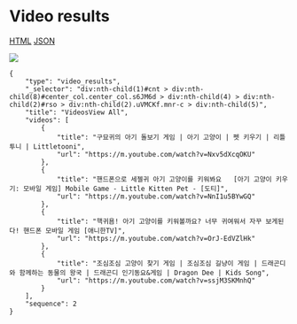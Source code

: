 # Video results

[HTML](http://dev03.dev.ascentlab.io/serpapi/serpdata/dev/docs/mobile/features/video\_results/sample.html) [JSON](http://dev03.dev.ascentlab.io/serpapi/serpdata/dev/docs/mobile/features/video\_results/sample.json)

![](../../../.gitbook/assets/video\_results.png)

```
{
    "type": "video_results",
    "_selector": "div:nth-child(1)#cnt > div:nth-child(8)#center_col.center_col.s6JM6d > div:nth-child(4) > div:nth-child(2)#rso > div:nth-child(2).uVMCKf.mnr-c > div:nth-child(5)",
    "title": "VideosView All",
    "videos": [
        {
            "title": "구묘귀의 아기 돌보기 게임 | 아기 고양이 | 펫 키우기 | 리틀투니 | Littletooni",
            "url": "https://m.youtube.com/watch?v=Nxv5dXcqOKU"
        },
        {
            "title": "핸드폰으로 세젤귀 아기 고양이를 키워봐요   [아기 고양이 키우기: 모바일 게임] Mobile Game - Little Kitten Pet - [도티]",
            "url": "https://m.youtube.com/watch?v=NnI1u5BYwGQ"
        },
        {
            "title": "핵귀욤! 아기 고양이를 키워볼까요? 너무 귀여워서 자꾸 보게된다! 핸드폰 모바일 게임 [애니한TV]",
            "url": "https://m.youtube.com/watch?v=OrJ-EdVZlHk"
        },
        {
            "title": "조심조심 고양이 찾기 게임 | 조심조심 길냥이 게임 | 드래곤디와 함께하는 동물의 왕국 | 드래곤디 인기동요&게임 | Dragon Dee | Kids Song",
            "url": "https://m.youtube.com/watch?v=ssjM3SKMnhQ"
        }
    ],
    "sequence": 2
}
```
